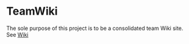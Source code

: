 # TeamWiki

The sole purpose of this project is to be a consolidated team Wiki site.  
See [Wiki](https://github.com/MDHSRobotics/TeamWiki/wiki)
